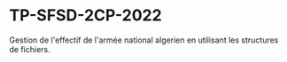 ﻿# TP-SFSD-2CP-2022
 Gestion de l'effectif de l'armée national algerien en utilisant les structures de  fichiers. 
 
 
